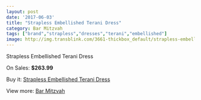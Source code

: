 ```yaml
---
layout: post
date: '2017-06-03'
title: "Strapless Embellished Terani Dress"
category: Bar Mitzvah
tags: ["brand","strapless","dresses","terani","embellished"]
image: http://img.transblink.com/3661-thickbox_default/strapless-embellished-terani-dress.jpg
---
```

Strapless Embellished Terani Dress

On Sales: **$263.99**
<a href="https://www.transblink.com/en/bar-mitzvah/1159-strapless-embellished-terani-dress.html"><amp-img layout="responsive" width="600" height="600" src="//img.transblink.com/3661-thickbox_default/strapless-embellished-terani-dress.jpg" alt="Strapless Embellished Terani Dress 0" /></a>
<a href="https://www.transblink.com/en/bar-mitzvah/1159-strapless-embellished-terani-dress.html"><amp-img layout="responsive" width="600" height="600" src="//img.transblink.com/3662-thickbox_default/strapless-embellished-terani-dress.jpg" alt="Strapless Embellished Terani Dress 1" /></a>

Buy it: [Strapless Embellished Terani Dress](https://www.transblink.com/en/bar-mitzvah/1159-strapless-embellished-terani-dress.html "Strapless Embellished Terani Dress")

View more: [Bar Mitzvah](https://www.transblink.com/en/2-bar-mitzvah "Bar Mitzvah")